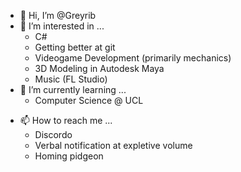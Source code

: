 - 👋 Hi, I’m @Greyrib
- 👀 I’m interested in ...
  - C#
  - Getting better at git
  - Videogame Development (primarily mechanics)
  - 3D Modeling in Autodesk Maya
  - Music (FL Studio)
- 🌱 I’m currently learning ...
  - Computer Science @ UCL
<!-- - 💞️ I’m looking to collaborate on ... -->
- 📫 How to reach me ...
  - Discordo
  - Verbal notification at expletive volume
  - Homing pidgeon

<!---
Greyrib/Greyrib is a ✨ special ✨ repository because its `README.md` (this file) appears on your GitHub profile.
You can click the Preview link to take a look at your changes.
--->

